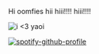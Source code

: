 Hi oomfies hii hiii!!!! hiii!!!!

![i <3 yaoi](https://64.media.tumblr.com/c363ab705b2f45a9bc6ce6cf62012ad0/ac8c9bbedf28f7df-99/s100x200/0662c39e50fd2f7c109d59a2ad8326259a87e2d5.png)

[![spotify-github-profile](https://spotify-github-profile.kittinanx.com/api/view?uid=s4qavvcn7yuiplcduxtdoxhiy&cover_image=false&theme=natemoo-re&show_offline=false&background_color=121212&interchange=true&bar_color=bd0000&bar_color_cover=false)](https://github.com/kittinan/spotify-github-profile)

